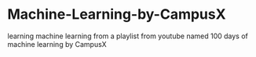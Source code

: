 # Machine-Learning-by-CampusX
learning machine learning from a playlist from youtube named 100 days of machine learning by CampusX 
